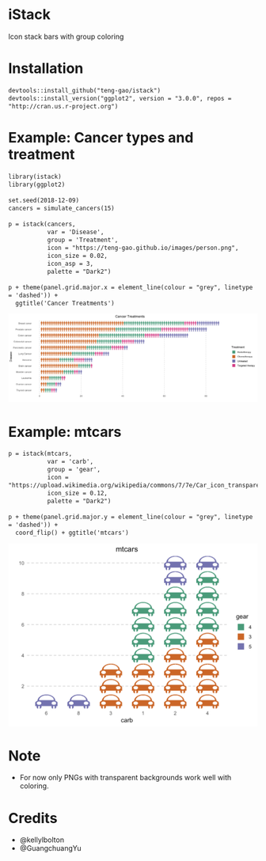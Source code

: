 # iStack
Icon stack bars with group coloring

# Installation
```
devtools::install_github("teng-gao/istack")
devtools::install_version("ggplot2", version = "3.0.0", repos = "http://cran.us.r-project.org")
```

# Example: Cancer types and treatment
```
library(istack)
library(ggplot2)

set.seed(2018-12-09)
cancers = simulate_cancers(15)

p = istack(cancers, 
           var = 'Disease', 
           group = 'Treatment', 
           icon = "https://teng-gao.github.io/images/person.png",
           icon_size = 0.02,
           icon_asp = 3,
           palette = "Dark2")

p + theme(panel.grid.major.x = element_line(colour = "grey", linetype = 'dashed')) +
  ggtitle('Cancer Treatments')
```
![Alt text](cancers.png?raw=true "")


# Example: mtcars
```
p = istack(mtcars, 
           var = 'carb', 
           group = 'gear', 
           icon = "https://upload.wikimedia.org/wikipedia/commons/7/7e/Car_icon_transparent.png",
           icon_size = 0.12,
           palette = "Dark2")

p + theme(panel.grid.major.y = element_line(colour = "grey", linetype = 'dashed')) + 
  coord_flip() + ggtitle('mtcars')
```
![Alt text](mtcars.png?raw=true "")

# Note
- For now only PNGs with transparent backgrounds work well with coloring.

# Credits
 - @kellylbolton
 - @GuangchuangYu


